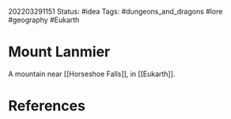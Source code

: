 202203291151
Status: #idea
Tags: #dungeons_and_dragons #lore #geography #Eukarth 

# Mount Lanmier
 A mountain near [[Horseshoe Falls]], in [[Eukarth]].


# References

